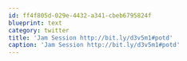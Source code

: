 ```yaml
---
id: ff4f805d-029e-4432-a341-cbeb6795824f
blueprint: text
category: twitter
title: 'Jam Session http://bit.ly/d3v5m1#potd'
caption: 'Jam Session http://bit.ly/d3v5m1#potd'
---
```

